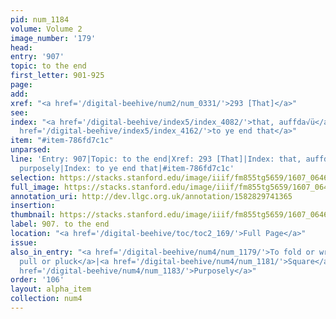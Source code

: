 ```yaml
---
pid: num_1184
volume: Volume 2
image_number: '179'
head:
entry: '907'
topic: to the end
first_letter: 901-925
page:
add:
xref: "<a href='/digital-beehive/num2/num_0331/'>293 [That]</a>"
see:
index: "<a href='/digital-beehive/index5/index_4082/'>that, auffda√ü</a>|<a href='/digital-beehive/index4/index_3287/'>purposely</a>|<a
  href='/digital-beehive/index5/index_4162/'>to ye end that</a>"
item: "#item-786fd7c1c"
unparsed:
line: 'Entry: 907|Topic: to the end|Xref: 293 [That]|Index: that, auffda√ü|Index:
  purposely|Index: to ye end that|#item-786fd7c1c'
selection: https://stacks.stanford.edu/image/iiif/fm855tg5659/1607_0646/408,2162,2788,189/full/0/default.jpg
full_image: https://stacks.stanford.edu/image/iiif/fm855tg5659/1607_0646/full/full/0/default.jpg
annotation_uri: http://dev.llgc.org.uk/annotation/1582829741365
insertion:
thumbnail: https://stacks.stanford.edu/image/iiif/fm855tg5659/1607_0646/408,2162,600,180/250,/0/default.jpg
label: 907. to the end
location: "<a href='/digital-beehive/toc/toc2_169/'>Full Page</a>"
issue:
also_in_entry: "<a href='/digital-beehive/num4/num_1179/'>To fold or wrap</a>|<a href='/digital-beehive/num4/num_1180/'>To
  pull or pluck</a>|<a href='/digital-beehive/num4/num_1181/'>Square</a>|<a href='/digital-beehive/num4/num_1182/'>Mason</a>|<a
  href='/digital-beehive/num4/num_1183/'>Purposely</a>"
order: '106'
layout: alpha_item
collection: num4
---
```

